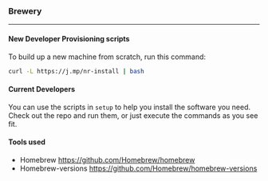 ### Brewery
-----

#### New Developer Provisioning scripts

To build up a new machine from scratch, run this command:

```bash
curl -L https://j.mp/nr-install | bash
```

#### Current Developers

You can use the scripts in `setup` to help you install the software you need. Check out the repo and run them, or just execute the commands as you see fit.

#### Tools used

* Homebrew https://github.com/Homebrew/homebrew
* Homebrew-versions https://github.com/Homebrew/homebrew-versions

